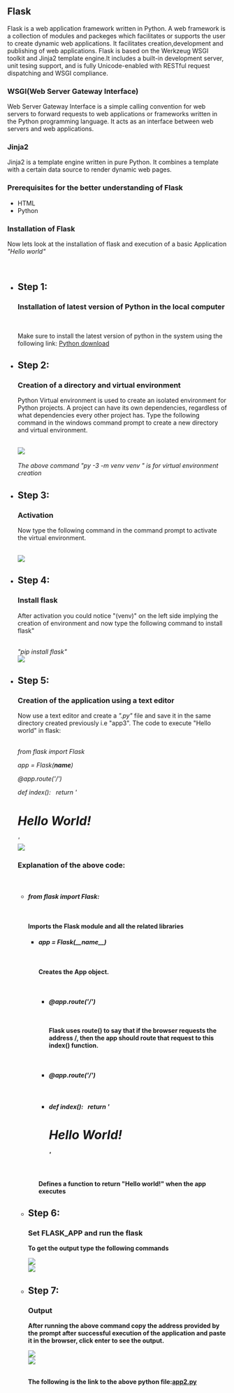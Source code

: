 <h2> Flask</h2>
<p> Flask is a web application framework written in Python. A web framework is a collection of modules and packeges which facilitates or supports the user to create dynamic web applications.
It facilitates creation,development and publishing of web applications. Flask is based on the Werkzeug WSGI toolkit and Jinja2 template engine.It includes a built-in development server, unit tesing support, and is fully Unicode-enabled with RESTful request dispatching and WSGI compliance.</p>
<h3> WSGI(Web Server Gateway Interface)</h3>
<p> Web Server Gateway Interface is a simple calling convention for web servers to forward requests to web applications or frameworks written in the Python programming language.
 It acts as an interface between web servers and web applications.</p>
 <h3>Jinja2</h3>
 <p>Jinja2 is a template engine written in pure Python. It combines a template with a certain data source to render dynamic web pages.</p>
 <h3> Prerequisites for the better understanding of Flask</h3>
 <ul><li>HTML</li><li>Python</li></ul>
 <h3> Installation of Flask</h3>
 <p> Now lets look at the installation of flask and execution of a basic Application <i>"Hello world"</i></p><br>
 <ul><li><h2>Step 1:</h2><h3> Installation of latest version of Python in the local computer</h3><br>
 <p> Make sure to install the  latest  version of python in the system using the following link: <a href="https://www.python.org/downloads/windows/">Python download</a></p>
 
 <li><h2>Step 2:</h2><h3>Creation of a directory and virtual environment</h3>
 <p> Python Virtual environment is used to create an isolated environment for Python projects. A project can have its own dependencies, regardless of what 
 dependencies every other project has. Type the following command in the windows command prompt to create a new directory and virtual environment. </p><br>
  <img src="direnv.png"/><br><br>
  <i>The above command "py -3 -m venv venv " is for virtual environment creation</i><br>
 
 <li><h2>Step 3:</h2><h3> Activation</h3>
   <p> Now type the following command in the command prompt to activate the virtual environment.</p><br>
   <img src="activate.png"/><br>
 
  <li><h2>Step 4:</h2><h3> Install flask</h3> 
   <p> After activation you could notice "(venv)" on the left side implying the creation of environment and now type the following command to install flask"</p><br>
 <i>"pip install flask"</i><br>
  <img src="pipinstallflask (2).png"/><br>
  
  
   <li><h2>Step 5:</h2><h3>Creation of the application using a text editor</h3>
    <p> Now use a text editor and create a <i>".py"</i> file and save it in the same directory created previously i.e "app3". The code to execute "Hello world" in flask: </p><br>
 <i>from flask import Flask<br>

app = Flask(__name__)<br>

@app.route('/')<br>

def index():
	&nbsp;&nbsp;return '<h1>Hello World!</h1>'</i><br>
 <img src="textedit1.png"/><br>
 
 <h3>Explanation of the above code:</h3><br>
 <ul><li><i><h4>from flask import Flask:<h4></i><br>
 <p> Imports the Flask module and all the related libraries</p>
<ul><li><i><h4>app = Flask(__name__)<h4></i><br>
 <p> Creates the App object.</p><br>
 <ul><li><i><h4>@app.route('/')</h4></i><br>
 <p> Flask uses route() to say that if the browser requests the address /, then the app should route that request to this index() function.</p></li><br>
  <li><i><h4>@app.route('/')</h4></i><br> 
  <li><i><h4>def index():
	&nbsp;&nbsp;return '<h1>Hello World!</h1>'</h4></i><br>
   <p> Defines a function to return "Hello world!" when the app executes</p></li></ul>
  
 
 <li><h2>Step 6:</h2><h3>Set FLASK_APP and run the flask</h3>
 <p> To get the output type the following commands</p>
 <img src="setfla.png"/><br>
 <img src="flarun.png"/><br>
 
 <li><h2>Step 7:</h2><h3>Output</h3>
 <p> After running the above command copy the address provided by the prompt after successful execution of the application and paste it in the browser, click enter to see the output.</p>
 <img src="serv.png"/><br>
 <img src="output.png"/><br><br>
 
 
 The following is the link to the above python file:<a href="app2.py">app2.py</a>
     
 
 
 
    
   
 
 
 
